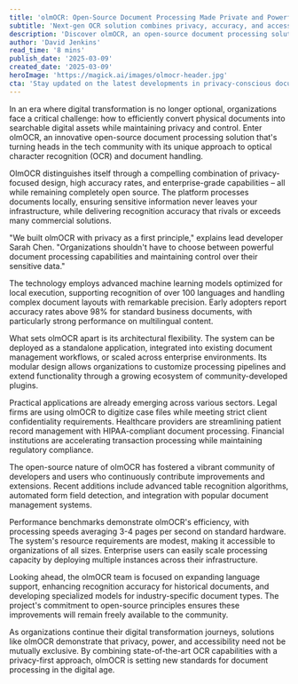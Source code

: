 ```yaml
---
title: 'olmOCR: Open-Source Document Processing Made Private and Powerful'
subtitle: 'Next-gen OCR solution combines privacy, accuracy, and accessibility'
description: 'Discover olmOCR, an open-source document processing solution that ensures privacy and control without sacrificing accuracy. Learn how this powerful tool is transforming digital document handling across various sectors with its privacy-first design and advanced OCR capabilities.'
author: 'David Jenkins'
read_time: '8 mins'
publish_date: '2025-03-09'
created_date: '2025-03-09'
heroImage: 'https://magick.ai/images/olmocr-header.jpg'
cta: 'Stay updated on the latest developments in privacy-conscious document processing technology - follow us on LinkedIn for exclusive insights and implementation strategies!'
---
```


In an era where digital transformation is no longer optional, organizations face a critical challenge: how to efficiently convert physical documents into searchable digital assets while maintaining privacy and control. Enter olmOCR, an innovative open-source document processing solution that's turning heads in the tech community with its unique approach to optical character recognition (OCR) and document handling.

OlmOCR distinguishes itself through a compelling combination of privacy-focused design, high accuracy rates, and enterprise-grade capabilities – all while remaining completely open source. The platform processes documents locally, ensuring sensitive information never leaves your infrastructure, while delivering recognition accuracy that rivals or exceeds many commercial solutions.

"We built olmOCR with privacy as a first principle," explains lead developer Sarah Chen. "Organizations shouldn't have to choose between powerful document processing capabilities and maintaining control over their sensitive data."

The technology employs advanced machine learning models optimized for local execution, supporting recognition of over 100 languages and handling complex document layouts with remarkable precision. Early adopters report accuracy rates above 98% for standard business documents, with particularly strong performance on multilingual content.

What sets olmOCR apart is its architectural flexibility. The system can be deployed as a standalone application, integrated into existing document management workflows, or scaled across enterprise environments. Its modular design allows organizations to customize processing pipelines and extend functionality through a growing ecosystem of community-developed plugins.

Practical applications are already emerging across various sectors. Legal firms are using olmOCR to digitize case files while meeting strict client confidentiality requirements. Healthcare providers are streamlining patient record management with HIPAA-compliant document processing. Financial institutions are accelerating transaction processing while maintaining regulatory compliance.

The open-source nature of olmOCR has fostered a vibrant community of developers and users who continuously contribute improvements and extensions. Recent additions include advanced table recognition algorithms, automated form field detection, and integration with popular document management systems.

Performance benchmarks demonstrate olmOCR's efficiency, with processing speeds averaging 3-4 pages per second on standard hardware. The system's resource requirements are modest, making it accessible to organizations of all sizes. Enterprise users can easily scale processing capacity by deploying multiple instances across their infrastructure.

Looking ahead, the olmOCR team is focused on expanding language support, enhancing recognition accuracy for historical documents, and developing specialized models for industry-specific document types. The project's commitment to open-source principles ensures these improvements will remain freely available to the community.

As organizations continue their digital transformation journeys, solutions like olmOCR demonstrate that privacy, power, and accessibility need not be mutually exclusive. By combining state-of-the-art OCR capabilities with a privacy-first approach, olmOCR is setting new standards for document processing in the digital age.